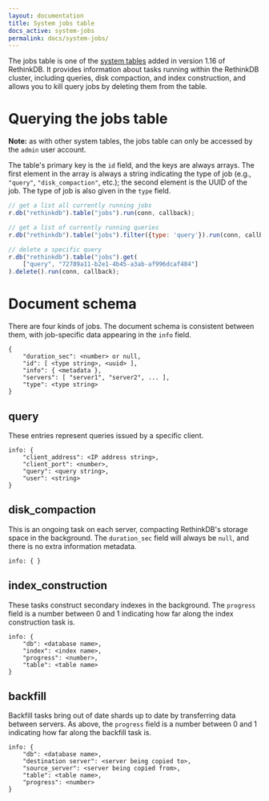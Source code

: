 ```yaml
---
layout: documentation
title: System jobs table
docs_active: system-jobs
permalink: docs/system-jobs/
---
```


The jobs table is one of the [system tables][st] added in version 1.16 of RethinkDB. It provides information about tasks running within the RethinkDB cluster, including queries, disk compaction, and index construction, and allows you to kill query jobs by deleting them from the table.

[st]: /docs/system-tables/

# Querying the jobs table #

__Note:__ as with other system tables, the jobs table can only be accessed by the `admin` user account.

The table's primary key is the `id` field, and the keys are always arrays. The first element in the array is always a string indicating the type of job (e.g., `"query"`, `"disk_compaction"`, etc.); the second element is the UUID of the job. The type of job is also given in the `type` field.

```js
// get a list all currently running jobs
r.db("rethinkdb").table("jobs").run(conn, callback);

// get a list of currently running queries
r.db("rethinkdb").table("jobs").filter({type: 'query'}).run(conn, callback);

// delete a specific query
r.db("rethinkdb").table("jobs").get(
    ["query", "72789a11-b2e1-4b45-a3ab-af996dcaf484"]
).delete().run(conn, callback);
```

# Document schema #

There are four kinds of jobs. The document schema is consistent between them, with job-specific data appearing in the `info` field.

```
{
    "duration_sec": <number> or null,
    "id": [ <type string>, <uuid> ],
    "info": { <metadata },
    "servers": [ "server1", "server2", ... ],
    "type": <type string>
}
```

## query ##

These entries represent queries issued by a specific client.

```
info: {
    "client_address": <IP address string>,
    "client_port": <number>,
    "query": <query string>,
    "user": <string>
}
```

## disk_compaction ##

This is an ongoing task on each server, compacting RethinkDB's storage space in the background. The `duration_sec` field will always be `null`, and there is no extra information metadata.

```
info: { }
```

## index_construction ##

These tasks construct secondary indexes in the background. The `progress` field is a number between 0 and 1 indicating how far along the index construction task is.

```
info: {
    "db": <database name>,
    "index": <index name>,
    "progress": <number>,
    "table": <table name>
}
```

## backfill ##

Backfill tasks bring out of date shards up to date by transferring data between servers. As above, the `progress` field is a number between 0 and 1 indicating how far along the backfill task is.

```
info: {
    "db": <database name>,
    "destination server": <server being copied to>,
    "source_server": <server being copied from>,
    "table": <table name>,
    "progress": <number>
}
```
